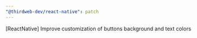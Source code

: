 ```yaml
---
"@thirdweb-dev/react-native": patch
---
```


[ReactNative] Improve customization of buttons background and text colors
